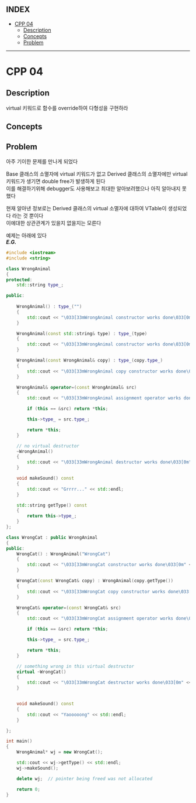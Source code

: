 ## INDEX

- [CPP 04](#cpp-04)
	- [Description](#description)
	- [Concepts](#concepts)
	- [Problem](#problem)

---
# CPP 04

## Description

virtual 키워드로 함수를 override하여 다형성을 구현하라   

## Concepts

## Problem

아주 기이한 문제를 만나게 되었다   

Base 클래스의 소멸자에 virtual 키워드가 없고 Derived 클래스의 소멸자에만 virtual 키워드가 생기면 double free가 발생하게 된다   
이를 해결하기위해 debugger도 사용해보고 최대한 알아보려했으나 아직 알아내지 못했다   

현재 알아낸 정보로는 Derived 클래스의 virtual 소멸자에 대하여 VTable이 생성되었다 라는 것 뿐이다   
이에대한 상관관계가 있을지 없을지는 모른다   


예제는 아래에 있다   
***E.G.***   
```c++
#include <iostream>
#include <string>

class WrongAnimal
{
protected:
	std::string type_;

public:
	
	WrongAnimal() : type_("")
	{
		std::cout << "\033[33mWrongAnimal constructor works done\033[0m" << std::endl;
	}

	WrongAnimal(const std::string& type) : type_(type)
	{
		std::cout << "\033[33mWrongAnimal constructor works done\033[0m" << std::endl;
	}

	WrongAnimal(const WrongAnimal& copy) : type_(copy.type_)
	{
		std::cout << "\033[33mWrongAnimal copy constructor works done\033[0m" << std::endl;
	}

	WrongAnimal& operator=(const WrongAnimal& src)
	{
		std::cout << "\033[33mWrongAnimal assignment operator works done\033[0m" << std::endl;

		if (this == &src) return *this;

		this->type_ = src.type_;

		return *this;
	}

	// no virtual destructor
	~WrongAnimal()
	{
		std::cout << "\033[33mWrongAnimal destructor works done\033[0m" << std::endl;
	}

	void makeSound() const
	{
		std::cout << "Grrrr..." << std::endl;
	}

	std::string getType() const
	{
		return this->type_;
	}
};

class WrongCat : public WrongAnimal
{
public:
	WrongCat() : WrongAnimal("WrongCat")
	{
		std::cout << "\033[33mWrongCat constructor works done\033[0m" << std::endl;
	}

	WrongCat(const WrongCat& copy) : WrongAnimal(copy.getType())
	{
		std::cout << "\033[33mWrongCat copy constructor works done\033[0m" << std::endl;
	}

	WrongCat& operator=(const WrongCat& src)
	{
		std::cout << "\033[33mWrongCat assignment operator works done\033[0m" << std::endl;

		if (this == &src) return *this;

		this->type_ = src.type_;

		return *this;
	}

	// something wrong in this virtual destructor
	virtual ~WrongCat()
	{
		std::cout << "\033[33mWrongCat destructor works done\033[0m" << std::endl;
	}


	void makeSound() const
	{
		std::cout << "Yaooooong" << std::endl;
	}

};

int main()
{
	WrongAnimal* wj = new WrongCat();

	std::cout << wj->getType() << std::endl;
	wj->makeSound();

	delete wj;	// pointer being freed was not allocated

	return 0;
}

```
